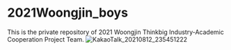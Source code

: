 # 2021Woongjin_boys
This is the private repository of 2021 Woongjin Thinkbig Industry-Academic Cooperation Project Team.
![KakaoTalk_20210812_235451222](https://user-images.githubusercontent.com/33966473/134856689-032bda3b-36c2-4fc4-9cc1-613f74f72044.png)
